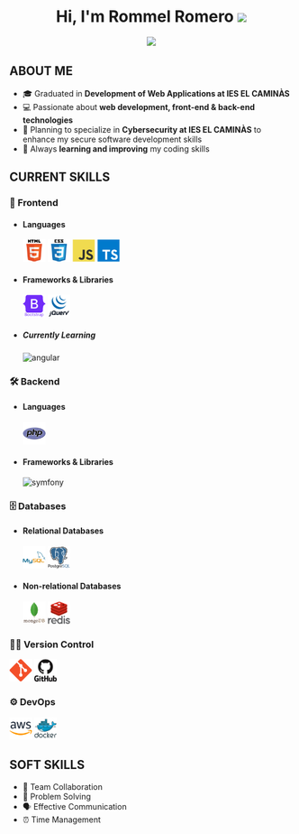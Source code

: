 <h1 align="center"><b>Hi, I'm Rommel Romero </b>
  <img src="https://media.giphy.com/media/hvRJCLFzcasrR4ia7z/giphy.gif" width="35">
</h1>

<p align="center">
  <a href="https://github.com/DenverCoder1/readme-typing-svg">
    <img src="https://readme-typing-svg.herokuapp.com?font=Time+New+Roman&color=%23C8BE25&size=25&center=true&vCenter=true&width=600&height=100&lines=Web+Developer;Frontend+Developer;Backend+Developer;">
  </a>
</p>

<div>  
  <h2>ABOUT ME</h2>
  
  <ul>
    <li>🎓 Graduated in <b>Development of Web Applications at IES EL CAMINÀS</b></li>
    <li>💻 Passionate about <b>web development, front-end & back-end technologies</b></li>
    <li>🔐 Planning to specialize in <b>Cybersecurity at IES EL CAMINÀS</b> to enhance my secure software development skills</li>
    <li>🚀 Always <b>learning and improving</b> my coding skills</li>
  </ul>

  <h2>CURRENT SKILLS</h2>

  <h3>🎨 Frontend</h3>
  <ul>
    <li>
      <h4>Languages</h4>
      <p>
        <img src="https://raw.githubusercontent.com/devicons/devicon/master/icons/html5/html5-original-wordmark.svg" alt="html5" width="40" height="40"/>
        <img src="https://raw.githubusercontent.com/devicons/devicon/master/icons/css3/css3-original-wordmark.svg" alt="css3" width="40" height="40"/>
        <img src="https://raw.githubusercontent.com/devicons/devicon/master/icons/javascript/javascript-original.svg" alt="javascript" width="40" height="40"/>
        <img src="https://raw.githubusercontent.com/devicons/devicon/master/icons/typescript/typescript-original.svg" alt="typescript" width="40" height="40"/>
      </p>
    </li>
    <li>
      <h4>Frameworks & Libraries</h4>
      <p>
        <img src="https://raw.githubusercontent.com/devicons/devicon/master/icons/bootstrap/bootstrap-plain-wordmark.svg" alt="bootstrap" width="40" height="40"/>
        <img src="https://raw.githubusercontent.com/devicons/devicon/master/icons/jquery/jquery-original-wordmark.svg" alt="jquery" width="40" height="40"/>
      </p>
    </li>
    <li>
      <h5>Currently Learning</h5>
      <p>
        <img src="https://angular.io/assets/images/logos/angular/angular.svg" alt="angular" width="40" height="40"/>
      </p>
    </li>
  </ul>
  
  <h3>🛠 Backend</h3>
  <ul>
    <li>
      <h4>Languages</h4>
      <p>
        <img src="https://raw.githubusercontent.com/devicons/devicon/master/icons/php/php-original.svg" alt="php" width="40" height="40"/>
      </p>
    </li>
    <li>
      <h4>Frameworks & Libraries</h4>
      <p>
        <img src="https://symfony.com/logos/symfony_black_03.svg" alt="symfony" width="40" height="40"/>
      </p>
    </li>
  </ul>
  
  <h3>🗄️ Databases</h3>
  <ul>
    <li>
      <h4>Relational Databases</h4>
      <p>
        <img src="https://raw.githubusercontent.com/devicons/devicon/master/icons/mysql/mysql-original-wordmark.svg" alt="mysql" width="40" height="40"/>
        <img src="https://raw.githubusercontent.com/devicons/devicon/master/icons/postgresql/postgresql-original-wordmark.svg" alt="postgresql" width="40" height="40"/>  
      </p>
    </li>
    <li>
      <h4>Non-relational Databases</h4>
      <p>
        <img src="https://raw.githubusercontent.com/devicons/devicon/master/icons/mongodb/mongodb-original-wordmark.svg" alt="mongodb" width="40" height="40"/>
        <img src="https://raw.githubusercontent.com/devicons/devicon/master/icons/redis/redis-original-wordmark.svg" alt="redis" width="40" height="40"/>
      </p>
    </li>
  </ul>
  
  <h3>🧑‍💻 Version Control</h3>
  <p>
    <img src="https://raw.githubusercontent.com/devicons/devicon/master/icons/git/git-original.svg" alt="git" width="40" height="40"/>
    <img src="https://raw.githubusercontent.com/devicons/devicon/master/icons/github/github-original-wordmark.svg" alt="github" width="40" height="40"/>
  </p>

  <h3>⚙️ DevOps</h3>
  <p>
    <img src="https://raw.githubusercontent.com/devicons/devicon/master/icons/amazonwebservices/amazonwebservices-original-wordmark.svg" alt="aws" width="40" height="40"/>
    <img src="https://raw.githubusercontent.com/devicons/devicon/master/icons/docker/docker-original-wordmark.svg" alt="docker" width="40" height="40"/>
  </p>

  <h2>SOFT SKILLS</h2>
  <ul>
    <li>🤝 Team Collaboration</li>
    <li>🧩 Problem Solving</li>
    <li>🗣️ Effective Communication</li>
    <li>⏰ Time Management</li>
  </ul>
</div>

